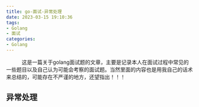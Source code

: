 ```yaml
---
title: go-面试-异常处理
date: 2023-03-15 19:10:36
tags:
- Golang
- 面试
categories:
- Golang
---
```

&emsp;&emsp;&emsp;这是一篇关于golang面试题的文章，主要是记录本人在面试过程中常见的一些题目以及自己认为可能会考察的面试题。当然里面的内容也是用我自己的话术来总结的，可能存在不严谨的地方，还望指出！！！
## 异常处理